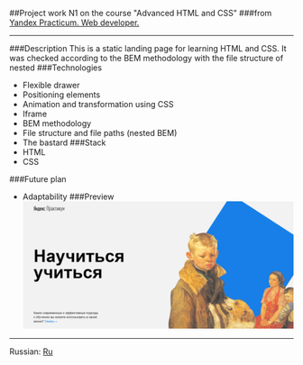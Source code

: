 ##Project work N1 on the course "Advanced HTML and CSS"
###from [Yandex Practicum. Web developer.](https://practicum.yandex.ru/profile/web)
____
###Description
This is a static landing page for learning HTML and CSS.
It was checked according to the BEM methodology with the file structure of nested
###Technologies
- Flexible drawer
- Positioning elements
- Animation and transformation using CSS
- Iframe
- BEM methodology
- File structure and file paths (nested BEM)
- The bastard
###Stack
- HTML
- CSS

###Future plan
- Adaptability
###Preview
![img.png](project.png)
____
Russian: [Ru](README.md)
